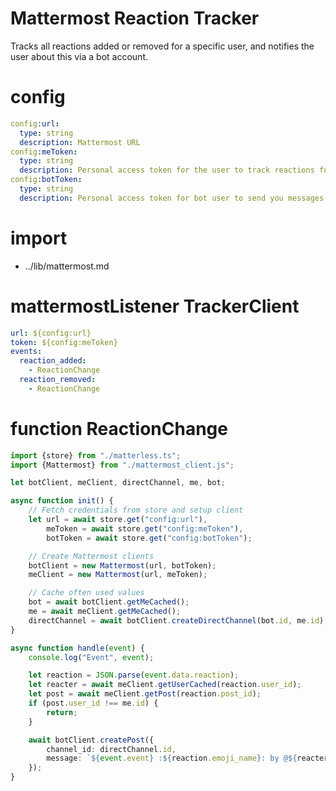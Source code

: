 # Mattermost Reaction Tracker

Tracks all reactions added or removed for a specific user, and notifies the user about this via a bot account.

# config

```yaml
config:url:
  type: string
  description: Mattermost URL
config:meToken:
  type: string
  description: Personal access token for the user to track reactions for (you)
config:botToken:
  type: string
  description: Personal access token for bot user to send you messages as (create a separate bot account for this)
```

# import

* ../lib/mattermost.md

# mattermostListener TrackerClient

```yaml
url: ${config:url}
token: ${config:meToken}
events:
  reaction_added:
    - ReactionChange
  reaction_removed:
    - ReactionChange
```

# function ReactionChange

```typescript
import {store} from "./matterless.ts";
import {Mattermost} from "./mattermost_client.js";

let botClient, meClient, directChannel, me, bot;

async function init() {
    // Fetch credentials from store and setup client
    let url = await store.get("config:url"),
        meToken = await store.get("config:meToken"),
        botToken = await store.get("config:botToken");

    // Create Mattermost clients
    botClient = new Mattermost(url, botToken);
    meClient = new Mattermost(url, meToken);

    // Cache often used values
    bot = await botClient.getMeCached();
    me = await meClient.getMeCached();
    directChannel = await botClient.createDirectChannel(bot.id, me.id);
}

async function handle(event) {
    console.log("Event", event);

    let reaction = JSON.parse(event.data.reaction);
    let reacter = await meClient.getUserCached(reaction.user_id);
    let post = await meClient.getPost(reaction.post_id);
    if (post.user_id !== me.id) {
        return;
    }

    await botClient.createPost({
        channel_id: directChannel.id,
        message: `${event.event} :${reaction.emoji_name}: by @${reacter.username} to your post "${post.message}"`
    });
}
```
